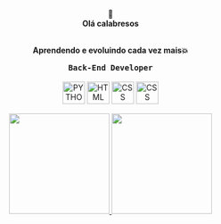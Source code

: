 <div align="center">
🎇<br>
<strong>Olá calabresos</strong><br>
<br>
<p>
  <strong>Aprendendo e evoluindo cada vez mais💥</strong>
</p>
<div align="center">
  <kbd>
  <strong>Back-End Developer</strong>
    </kbd>
</div>  
     <div align="center" style="display: inline_block"><br>  
        <img align="center" alt="PYTHON" height="40" width="40"
        src="https://user-images.githubusercontent.com/25181517/183423507-c056a6f9-1ba8-4312-a350-19bcbc5a8697.png">
        <img align="center" alt="HTML" height="40" width="40"
        src="https://user-images.githubusercontent.com/25181517/192158954-f88b5814-d510-4564-b285-dff7d6400dad.png">
       <img align="center" alt="CSS" height="40" width="40"
        src="https://user-images.githubusercontent.com/25181517/183898674-75a4a1b1-f960-4ea9-abcb-637170a00a75.png">
       <img align="center" alt="CSS" height="40" width="40"
        src="https://user-images.githubusercontent.com/25181517/183898674-75a4a1b1-f960-4ea9-abcb-637170a00a75.png">
     </div>
     
<div align="center"><br>

<div align="center">
  <a href="https://github.com/Malihgno616">
  <img height="180em" src="https://github-readme-stats.vercel.app/api?username=malihgno616&show_icons=true&theme=dracula&include_all_commits=true&count_private=true"/>
  <img height="180em" src="https://github-readme-stats.vercel.app/api/top-langs/?username=malihgno616&layout=compact&langs_count=7&theme=dracula"/>
</div>
